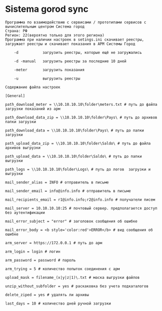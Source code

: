 # Sistema gorod sync
	Программа по взаимодействию с сервисами / прототипами сервисов с вычислительным центром Система город
	Страна: РФ
	Регион: 22(вероятно только для этого региона)
	Программа при наличии настроек в setings.ini скачивает реестры, загружает реестры и скачивает показания в АРМ Системы Город

		-d           загрузить реестры, которые ещё не загружались

		-d -manual   загрузить реестры за последние 10 дней

		-meter       загрузить показания

		-u           выгрузить реестры

	Содержание файла настроек

	[General]

	path_download_meter = \\10.10.10.10\folder\meters.txt # путь до файла загрузки показаний из арм

	path_download_data_zip = \\10.10.10.10\folder\Pays\ # путь до архивов папки загрузки

	path_download_data = \\10.10.10.10\folder\Pays\ # путь до папки загрузки

	path_upload_data_zip = \\10.10.10.10\folder\Saldo\ # путь до файла архивов выгрузки

	path_upload_data = \\10.10.10.10\folder\Saldo\ # путь до папки выгрузки

	path_logs = \\10.10.10.10\folder\Logs\ # путь до логов  загрузки и выгрузки

	mail_sender_alias = INFO # отправитель в письме

	mail_sender_email = info@info.info # отправитель в письме

	mail_recipients_email = r1@info.info;r2@info.info # получатели писем

	mail_server = 10.10.10.10:25 # почтовый сервер. предполагается доступ без аутентификации

	mail_error_subject = "error" # заголовок сообщения об ошибке

	mail_error_body = <b style='color:red'>ERROR</b> # вид сообщения об ошибке

	arm_server = https://172.0.0.1 # путь до арм

	arm_login = login # логин

	arm_password = password # пароль

	arm_trying = 5 # количество попыток соединения с арм

	upload_mask = filename_(x|y|z|1)\.txt # маска выгрузки файлов

	unzip_without_subfolder = yes # раскаковка без учета подкаталогов
	
	delete_ziped = yes # удалять ли архивы

	last_days = 10 # количество дней ручной загрузки
